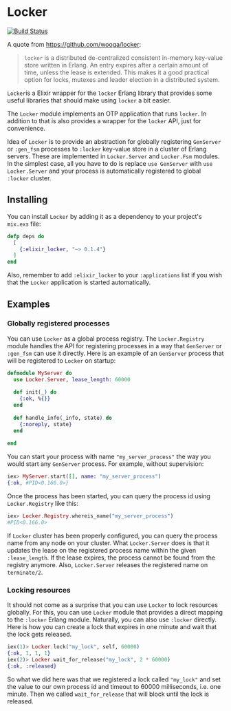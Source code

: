 Locker
======

[![Build Status](https://travis-ci.org/tsharju/elixir_locker.svg?branch=master)](https://travis-ci.org/tsharju/elixir_locker)

A quote from https://github.com/wooga/locker:

> `locker` is a distributed de-centralized consistent in-memory key-value store written in Erlang. An entry expires
> after a certain amount of time, unless the lease is extended. This makes it a good practical option for locks,
> mutexes and leader election in a distributed system.

`Locker`is a Elixir wrapper for the `locker` Erlang library that provides some useful libraries that should make using `locker` a bit easier.

The `Locker` module implements an OTP application that runs `locker`. In addition to that is also provides a wrapper for the `locker` API, just for convenience.

Idea of `Locker` is to provide an abstraction for globally registering `GenServer` or `:gen_fsm` processes to `:locker` key-value store in a cluster of Erlang servers. These are implemented in `Locker.Server` and `Locker.Fsm` modules. In the simplest case, all you have to do is replace `use GenServer` with `use Locker.Server` and your process is automatically registered to global `:locker` cluster.

Installing
----------

You can install `Locker` by adding it as a dependency to your project's `mix.exs` file:

```elixir
defp deps do
  [
    {:elixir_locker, "~> 0.1.4"}
  ]
end
```

Also, remember to add `:elixir_locker` to your `:applications` list if you wish that the `Locker` application is started automatically.

Examples
--------

### Globally registered processes

You can use `Locker` as a global process registry. The `Locker.Registry` module handles the API for registering processes in a way that `GenServer` or `:gen_fsm` can use it directly. Here is an example of an `GenServer` process that will be registered to `Locker` on startup:

```elixir
defmodule MyServer do
  use Locker.Server, lease_length: 60000
  
  def init(_) do
    {:ok, %{}}
  end
  
  def handle_info(_info, state) do
    {:noreply, state}
  end
  
end
```

You can start your process with name `"my_server_process"` the way you would start any `GenServer` process. For example, without supervision:

```elixir
iex> MyServer.start([], name: "my_server_process")
{:ok, #PID<0.166.0>}
```

Once the process has been started, you can query the process id using `Locker.Registry` like this:

```elixir
iex> Locker.Registry.whereis_name("my_server_process")
#PID<0.166.0>
```

If `Locker` cluster has been properly configured, you can query the process name from any node on your cluster. What `Locker.Server` does is that it updates the lease on the registered process name within the given `:lease_length`. If the lease expires, the process cannot be found from the registry anymore. Also, `Locker.Server` releases the registered name on `terminate/2`.

### Locking resources

It should not come as a surprise that you can use `Locker` to lock resources globally. For this, you can use `Locker` module that provides a direct mapping to the `:locker` Erlang module. Naturally, you can also use `:locker` directly. Here is how you can create a lock that expires in one minute and wait that the lock gets released.

```elixir
iex(1)> Locker.lock("my_lock", self, 60000)
{:ok, 1, 1, 1}
iex(2)> Locker.wait_for_release("my_lock", 2 * 60000)
{:ok, :released}
```

So what we did here was that we registered a lock called `"my_lock"` and set the value to our own process id and timeout to 60000 milliseconds, i.e. one minute. Then we called `wait_for_release` that will block until the lock is released.
